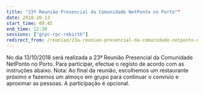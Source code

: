 ```yaml
---
title: "23ª Reunião Presencial da Comunidade NetPonto no Porto""
date: 2018-10-13
start_time: 09:45
end_time: 12:30
sessions: ["grpc-rpc-rebirth"]
redirect_from: /reuniao/23a-reuniao-presencial-da-comunidade-netponto-no-porto/
---
```

No dia 13/10/2018 será realizada a 23ª Reunião Presencial da Comunidade NetPonto no Porto. Para participar, efectue o registo de acordo com as instruções abaixo.
Nota: Ao final da reunião, escolhemos um restaurante próximo e fazemos um almoço em grupo para continuar o convívio e aproximar as pessoas. A participação é opcional.
